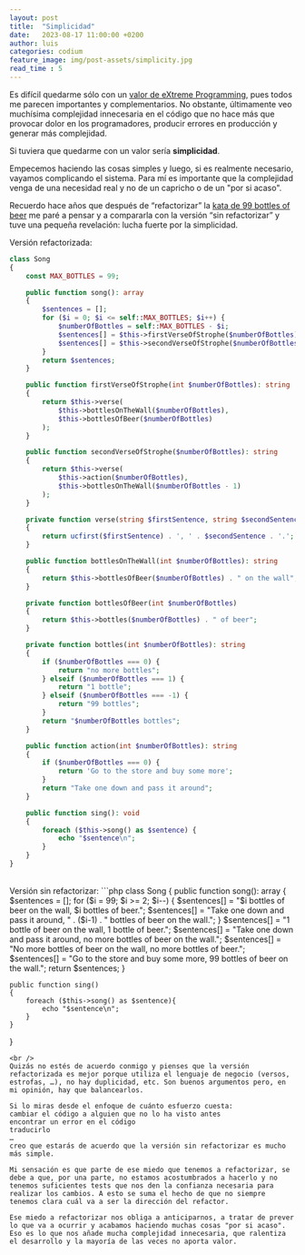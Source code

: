 ```yaml
---
layout: post
title:  "Simplicidad"
date:   2023-08-17 11:00:00 +0200
author: luis
categories: codium
feature_image: img/post-assets/simplicity.jpg
read_time : 5
---
```

Es difícil quedarme sólo con un [valor de eXtreme Programming](http://www.extremeprogramming.org/values.html), pues todos me parecen importantes y complementarios. No obstante, últimamente veo muchísima complejidad innecesaria en el código que no hace más que provocar dolor en los programadores, producir errores en producción y generar más complejidad.

Si tuviera que quedarme con un valor sería **simplicidad**.

Empecemos haciendo las cosas simples y luego, si es realmente necesario, vayamos complicando el sistema. Para mí es importante que la complejidad venga de una necesidad real y no de un capricho o de un "por si acaso".

Recuerdo hace años que después de “refactorizar” la [kata de 99 bottles of beer](http://www.99-bottles-of-beer.net/lyrics.html) me paré a pensar y a compararla con la versión “sin refactorizar” y tuve una pequeña revelación: lucha fuerte por la simplicidad.

Versión refactorizada:
```php
class Song
{
    const MAX_BOTTLES = 99;

    public function song(): array
    {
        $sentences = [];
        for ($i = 0; $i <= self::MAX_BOTTLES; $i++) {
            $numberOfBottles = self::MAX_BOTTLES - $i;
            $sentences[] = $this->firstVerseOfStrophe($numberOfBottles);
            $sentences[] = $this->secondVerseOfStrophe($numberOfBottles);
        }
        return $sentences;
    }

    public function firstVerseOfStrophe(int $numberOfBottles): string
    {
        return $this->verse(
            $this->bottlesOnTheWall($numberOfBottles),
            $this->bottlesOfBeer($numberOfBottles)
        );
    }

    public function secondVerseOfStrophe($numberOfBottles): string
    {
        return $this->verse(
            $this->action($numberOfBottles),
            $this->bottlesOnTheWall($numberOfBottles - 1)
        );
    }

    private function verse(string $firstSentence, string $secondSentence): string
    {
        return ucfirst($firstSentence) . ', ' . $secondSentence . '.';
    }

    public function bottlesOnTheWall(int $numberOfBottles): string
    {
        return $this->bottlesOfBeer($numberOfBottles) . " on the wall";
    }

    private function bottlesOfBeer(int $numberOfBottles)
    {
        return $this->bottles($numberOfBottles) . " of beer";
    }

    private function bottles(int $numberOfBottles): string
    {
        if ($numberOfBottles === 0) {
            return "no more bottles";
        } elseif ($numberOfBottles === 1) {
            return "1 bottle";
        } elseif ($numberOfBottles === -1) {
            return "99 bottles";
        }
        return "$numberOfBottles bottles";
    }

    public function action(int $numberOfBottles): string
    {
        if ($numberOfBottles === 0) {
            return 'Go to the store and buy some more';
        }
        return "Take one down and pass it around";
    }

    public function sing(): void
    {
        foreach ($this->song() as $sentence) {
            echo "$sentence\n";
        }
    }
}
```
<br />  
Versión sin refactorizar:
```php
class Song
{
    public function song(): array
    {
        $sentences = [];
        for ($i = 99; $i >= 2; $i--) {
            $sentences[] = "$i bottles of beer on the wall, $i bottles of beer.";
            $sentences[] = "Take one down and pass it around, " . ($i-1) . " bottles of beer on the wall.";
        }
        $sentences[] = "1 bottle of beer on the wall, 1 bottle of beer.";
        $sentences[] = "Take one down and pass it around, no more bottles of beer on the wall.";
        $sentences[] = "No more bottles of beer on the wall, no more bottles of beer.";
        $sentences[] = "Go to the store and buy some more, 99 bottles of beer on the wall.";
        return $sentences;
    }

    public function sing()
    {
        foreach ($this->song() as $sentence){
            echo "$sentence\n";
        }
    }
}
```
<br />
Quizás no estés de acuerdo conmigo y pienses que la versión refactorizada es mejor porque utiliza el lenguaje de negocio (versos, estrofas, …), no hay duplicidad, etc. Son buenos argumentos pero, en mi opinión, hay que balancearlos.

Si lo miras desde el enfoque de cuánto esfuerzo cuesta:
cambiar el código a alguien que no lo ha visto antes
encontrar un error en el código
traducirlo
…
creo que estarás de acuerdo que la versión sin refactorizar es mucho más simple.

Mi sensación es que parte de ese miedo que tenemos a refactorizar, se debe a que, por una parte, no estamos acostumbrados a hacerlo y no tenemos suficientes tests que nos den la confianza necesaria para realizar los cambios. A esto se suma el hecho de que no siempre tenemos clara cuál va a ser la dirección del refactor.

Ese miedo a refactorizar nos obliga a anticiparnos, a tratar de prever lo que va a ocurrir y acabamos haciendo muchas cosas "por si acaso". Eso es lo que nos añade mucha complejidad innecesaria, que ralentiza el desarrollo y la mayoría de las veces no aporta valor.



